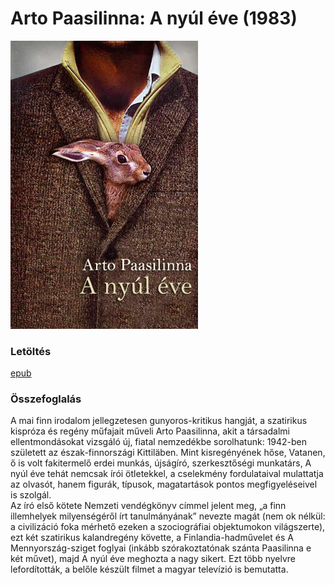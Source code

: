 # <a name="id_634">Arto Paasilinna: A nyúl éve (1983)</a>
<img src="https://github.com/BercziSandor/calibre_lib/raw/main/Arto%20Paasilinna/A%20nyul%20eve%20%28634%29/cover.jpg" alt="cover" width="300"/>

### Letöltés
[epub](https://github.com/BercziSandor/calibre_lib/raw/main/Arto%20Paasilinna/A%20nyul%20eve%20%28634%29/A%20nyul%20eve%20-%20Arto%20Paasilinna.epub)

### Összefoglalás
<div>
<p>A ​mai finn irodalom jellegzetesen gunyoros-kritikus hangját, a szatirikus kispróza és regény műfajait műveli Arto Paasilinna, akit a társadalmi ellentmondásokat vizsgáló új, fiatal nemzedékbe sorolhatunk: 1942-ben született az észak-finnországi Kittiläben. Mint kisregényének hőse, Vatanen, ő is volt fakitermelő erdei munkás, újságíró, szerkesztőségi munkatárs, A nyúl éve tehát nemcsak írói ötletekkel, a cselekmény fordulataival mulattatja az olvasót, hanem figurák, típusok, magatartások pontos megfigyeléseivel is szolgál.<br>Az író első kötete Nemzeti vendégkönyv címmel jelent meg, „a finn illemhelyek milyenségéről írt tanulmányának” nevezte magát (nem ok nélkül: a civilizáció foka mérhető ezeken a szociográfiai objektumokon világszerte), ezt két szatirikus kalandregény követte, a Finlandia-hadművelet és A Mennyország-sziget foglyai (inkább szórakoztatónak szánta Paasilinna e két művet), majd A nyúl éve meghozta a nagy sikert. Ezt több nyelvre lefordították, a belőle készült filmet a magyar televízió is bemutatta.</p></div>

